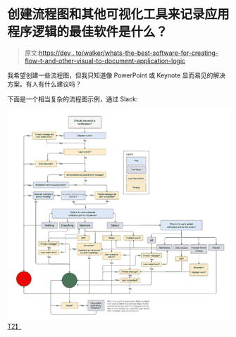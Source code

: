 # 创建流程图和其他可视化工具来记录应用程序逻辑的最佳软件是什么？

> 原文:[https://dev . to/walker/whats-the-best-software-for-creating-flow-t-and-other-visual-to-document-application-logic](https://dev.to/walker/whats-the-best-software-for-creating-flowcharts-and-other-visuals-to-document-application-logic)

我希望创建一些流程图，但我只知道像 PowerPoint 或 Keynote 显而易见的解决方案。有人有什么建议吗？

下面是一个相当复杂的流程图示例，通过 Slack:

[![](img/3e31f46ac30bd0787abdd03e76d52ac6.png)T2】](https://res.cloudinary.com/practicaldev/image/fetch/s--v2_IFj6---/c_limit%2Cf_auto%2Cfl_progressive%2Cq_auto%2Cw_880/https://pbs.twimg.com/media/C6A7smLUsAAzJeS.jpg)